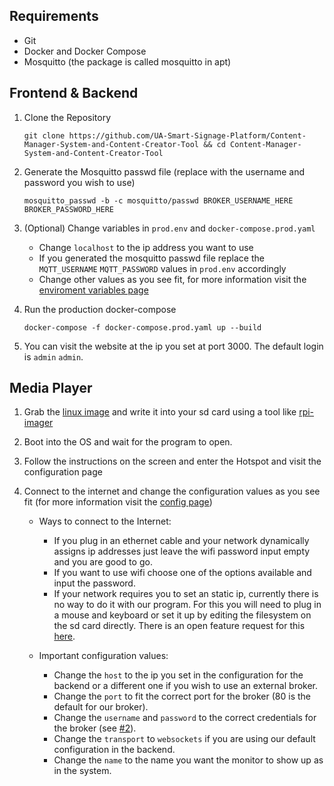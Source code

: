 ## Requirements

- Git
- Docker and Docker Compose
- Mosquitto (the package is called mosquitto in apt)

## Frontend & Backend

1. Clone the Repository
    ```
    git clone https://github.com/UA-Smart-Signage-Platform/Content-Manager-System-and-Content-Creator-Tool && cd Content-Manager-System-and-Content-Creator-Tool
    ```

2. Generate the Mosquitto passwd file (replace with the username and password you wish to use)
    ```
    mosquitto_passwd -b -c mosquitto/passwd BROKER_USERNAME_HERE BROKER_PASSWORD_HERE
    ```

3. (Optional) Change variables in `prod.env` and `docker-compose.prod.yaml`
    - Change `localhost` to the ip address you want to use
    - If you generated the mosquitto passwd file replace the `MQTT_USERNAME` `MQTT_PASSWORD` values in `prod.env` accordingly
    - Change other values as you see fit, for more information visit the [enviroment variables page]()

4. Run the production docker-compose
    ```
    docker-compose -f docker-compose.prod.yaml up --build
    ```

5. You can visit the website at the ip you set at port 3000. The default login is `admin` `admin`.

## Media Player

1. Grab the [linux image]() and write it into your sd card using a tool like [rpi-imager](https://github.com/raspberrypi/rpi-imager)

2. Boot into the OS and wait for the program to open.

3. Follow the instructions on the screen and enter the Hotspot and visit the configuration page

4. Connect to the internet and change the configuration values as you see fit (for more information visit the [config page](../media-player-config))
    - Ways to connect to the Internet:
        - If you plug in an ethernet cable and your network dynamically assigns ip addresses just leave the wifi password input empty and you are good to go.
        - If you want to use wifi choose one of the options available and input the password.
        - If your network requires you to set an static ip, currently there is no way to do it with our program. For this you will need to plug in a mouse and keyboard or set it up by editing the filesystem on the sd card directly. There is an open feature request for this [here](https://github.com/UA-Smart-Signage-Platform/Media-Player/issues/22).

    - Important configuration values:
        - Change the `host` to the ip you set in the configuration for the backend or a different one if you wish to use an external broker.
        - Change the `port` to fit the correct port for the broker (80 is the default for our broker).
        - Change the `username` and `password` to the correct credentials for the broker (see [#2](#frontend-backend)).
        - Change the `transport` to `websockets` if you are using our default configuration in the backend.
        - Change the `name` to the name you want the monitor to show up as in the system. 